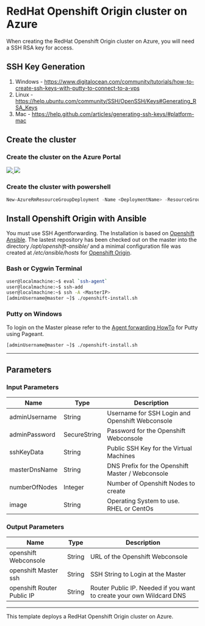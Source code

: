 # RedHat Openshift Origin cluster on Azure

When creating the RedHat Openshift Origin cluster on Azure, you will need a SSH RSA key for access. 

## SSH Key Generation

1. Windows - https://www.digitalocean.com/community/tutorials/how-to-create-ssh-keys-with-putty-to-connect-to-a-vps
2. Linux - https://help.ubuntu.com/community/SSH/OpenSSH/Keys#Generating_RSA_Keys
3. Mac - https://help.github.com/articles/generating-ssh-keys/#platform-mac

## Create the cluster
### Create the cluster on the Azure Portal

<a href="https://portal.azure.com/#create/Microsoft.Template/uri/https%3A%2F%2Fraw.githubusercontent.com%2Fderdanu%2Fazure-openshift%2FotherVmSize%2Fazuredeploy.json" target="_blank">
    <img src="http://azuredeploy.net/deploybutton.png"/>
</a>
<a href="http://armviz.io/#/?load=https%3A%2F%2Fraw.githubusercontent.com%2Fderdanu%2Fazure-openshift%2FotherVmSize%2Fazuredeploy.json" target="_blank">
    <img src="http://armviz.io/visualizebutton.png"/>
</a>

### Create the cluster with powershell

```powershell
New-AzureRmResourceGroupDeployment -Name <DeploymentName> -ResourceGroupName <RessourceGroupName> -TemplateUri https://raw.githubusercontent.com/derdanu/azure-openshift/otherVmSize/azuredeploy.json
```

## Install Openshift Origin with Ansible

You must use SSH Agentforwarding. The Installation is based on [Openshift Ansible](https://github.com/openshift/openshift-ansible). The lastest repository has been checked out on the master into the directory */opt/openshift-ansible/* and a minimal configuration file was created at */etc/ansible/hosts* for [Openshift Origin](https://github.com/openshift/origin).


### Bash or Cygwin Terminal

```bash
user@localmachine:~$ eval `ssh-agent`
user@localmachine:~$ ssh-add
user@localmachine:~$ ssh -A <MasterIP>
[adminUsername@master ~]$ ./openshift-install.sh
```

### Putty on Windows

To login on the Master please refer to the [Agent forwarding HowTo](https://github.com/Azure/azure-quickstart-templates/blob/master/101-acs-mesos/docs/SSHKeyManagement.md#key-management-and-agent-forwarding-with-windows-pageant) for Putty using Pageant.

```bash  
[adminUsername@master ~]$ ./openshift-install.sh
```

------

## Parameters
### Input Parameters

| Name| Type           | Description |
| ------------- | ------------- | ------------- |
| adminUsername  | String       | Username for SSH Login and Openshift Webconsole |
|  adminPassword | SecureString | Password for the Openshift Webconsole |
| sshKeyData     | String       | Public SSH Key for the Virtual Machines |
| masterDnsName  | String       | DNS Prefix for the Openshift Master / Webconsole | 
| numberOfNodes  | Integer      | Number of Openshift Nodes to create |
| image | String | Operating System to use. RHEL or CentOs |

### Output Parameters

| Name| Type           | Description |
| ------------- | ------------- | ------------- |
| openshift Webconsole | String       | URL of the Openshift Webconsole |
| openshift Master ssh |String | SSH String to Login at the Master |
| openshift Router Public IP | String       | Router Public IP. Needed if you want to create your own Wildcard DNS |

------

This template deploys a RedHat Openshift Origin cluster on Azure.